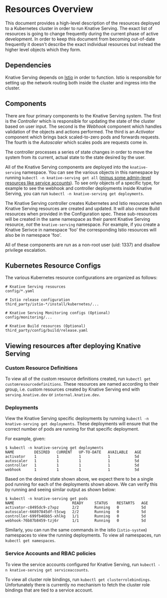 # Resources Overview

This document provides a high-level description of the resources deployed to a
Kubernetes cluster in order to run Knative Serving. The exact list of resources
is going to change frequently during the current phase of active development. In
order to keep this document from becoming out-of-date frequently it doesn't
describe the exact individual resources but instead the higher level objects
which they form.

## Dependencies

Knative Serving depends on [Istio](https://istio.io/) in order to function.
Istio is responsible for setting up the network routing both inside the cluster
and ingress into the cluster.

## Components

There are four primary components to the Knative Serving system. The first is
the _Controller_ which is responsible for updating the state of the cluster
based on user input. The second is the _Webhook_ component which handles
validation of the objects and actions performed. The third is an _Activator_
component which brings back scaled-to-zero pods and forwards requests. The
fourth is the _Autoscaler_ which scales pods are requests come in.

The controller processes a series of state changes in order to move the system
from its current, actual state to the state desired by the user.

All of the Knative Serving components are deployed into the `knative-serving`
namespace. You can see the various objects in this namespace by running
`kubectl -n knative-serving get all`
([minus some admin-level resources like service accounts](https://github.com/kubernetes/kubectl/issues/151)).
To see only objects of a specific type, for example to see the webhook and
controller deployments inside Knative Serving, you can run
`kubectl -n knative-serving get deployments`.

The Knative Serving controller creates Kubernetes and Istio resources when
Knative Serving resources are created and updated. It will also create Build
resources when provided in the Configuration spec. These sub-resources will be
created in the same namespace as their parent Knative Serving resource, _not_
the `knative-serving` namespace. For example, if you create a Knative Serivce in
namespace 'foo' the corresponding Istio resources will also be in namespace
'foo'.

All of these components are run as a non-root user (uid: 1337) and disallow
privilege escalation.

## Kubernetes Resource Configs

The various Kubernetes resource configurations are organized as follows:

```plain
# Knative Serving resources
config/*.yaml

# Istio release configuration
third_party/istio-*/install/kubernetes/...

# Knative Serving Monitoring configs (Optional)
config/monitoring/...

# Knative Build resources (Optional)
third_party/config/build/release.yaml

```

## Viewing resources after deploying Knative Serving

### Custom Resource Definitions

To view all of the custom resource definitions created, run
`kubectl get customresourcedefinitions`. These resources are named according to
their group, i.e. custom resources created by Knative Serving end with
`serving.knative.dev` or `internal.knative.dev`.

### Deployments

View the Knative Serving specific deployments by running
`kubectl -n knative-serving get deployments`. These deployments will ensure that
the correct number of pods are running for that specific deployment.

For example, given:

```console
$ kubectl -n knative-serving get deployments
NAME         DESIRED   CURRENT   UP-TO-DATE   AVAILABLE   AGE
activator    1         1         1            1           5d
autoscaler   1         1         1            1           5d
controller   1         1         1            1           5d
webhook      1         1         1            1           5d
```

Based on the desired state shown above, we expect there to be a single pod
running for each of the deployments shown above. We can verify this by running
and seeing similar output as shown below:

```console
$ kubectl -n knative-serving get pods
NAME                          READY     STATUS    RESTARTS   AGE
activator-c8495dc9-z7xpz      2/2       Running   0          5d
autoscaler-66897845df-t5cwg   2/2       Running   0          5d
controller-699fb46bb5-xhlkg   1/1       Running   0          5d
webhook-76b87b8459-tzj6r      1/1       Running   0          5d
```

Similarly, you can run the same commands in the istio (`istio-system`)
namespaces to view the running deployments. To view all namespaces, run
`kubectl get namespaces`.

### Service Accounts and RBAC policies

To view the service accounts configured for Knative Serving, run
`kubectl -n knative-serving get serviceaccounts`.

To view all cluster role bindings, run `kubectl get clusterrolebindings`.
Unfortunately there is currently no mechanism to fetch the cluster role bindings
that are tied to a service account.
